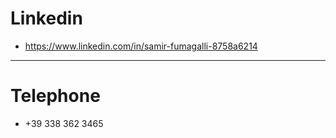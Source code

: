 # Linkedin

- <https://www.linkedin.com/in/samir-fumagalli-8758a6214>

-------------

# Telephone

- +39 338 362 3465

